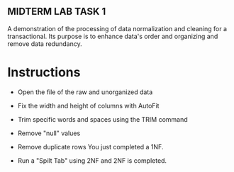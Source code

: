 ## MIDTERM LAB TASK 1
A demonstration of the processing of data normalization and cleaning for a transactional. Its purpose is to enhance data's order and organizing and remove data redundancy.

# Instructions

- Open the file of the raw and unorganized data
- Fix the width and height of columns with AutoFit
- Trim specific words and spaces using the TRIM command
- Remove "null" values
- Remove duplicate rows 
You just completed a 1NF.

- Run a "Spilt Tab" using 2NF and 2NF is completed.
